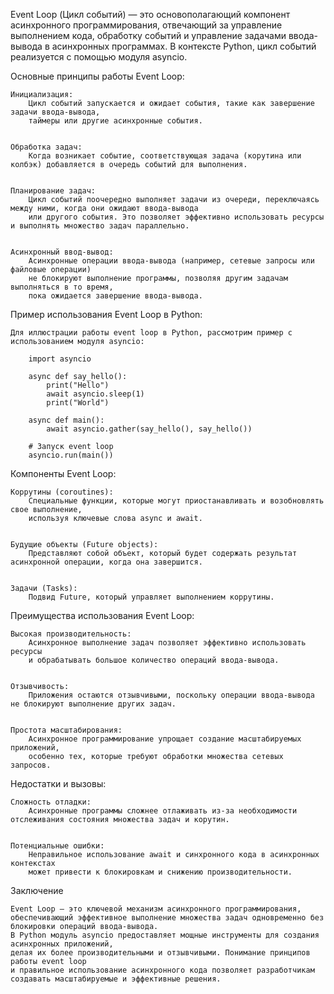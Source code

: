 
Event Loop (Цикл событий) — это основополагающий компонент асинхронного программирования,
отвечающий за управление выполнением кода, обработку событий и управление задачами ввода-вывода в асинхронных программах.
В контексте Python, цикл событий реализуется с помощью модуля asyncio.


Основные принципы работы Event Loop:

    Инициализация:
        Цикл событий запускается и ожидает события, такие как завершение задачи ввода-вывода, 
        таймеры или другие асинхронные события.


    Обработка задач:
        Когда возникает событие, соответствующая задача (корутина или колбэк) добавляется в очередь событий для выполнения.


    Планирование задач:
        Цикл событий поочередно выполняет задачи из очереди, переключаясь между ними, когда они ожидают ввода-вывода
        или другого события. Это позволяет эффективно использовать ресурсы и выполнять множество задач параллельно.


    Асинхронный ввод-вывод:
        Асинхронные операции ввода-вывода (например, сетевые запросы или файловые операции)
        не блокируют выполнение программы, позволяя другим задачам выполняться в то время, 
        пока ожидается завершение ввода-вывода.


Пример использования Event Loop в Python:

    Для иллюстрации работы event loop в Python, рассмотрим пример с использованием модуля asyncio:

        import asyncio

        async def say_hello():
            print("Hello")
            await asyncio.sleep(1)
            print("World")

        async def main():
            await asyncio.gather(say_hello(), say_hello())

        # Запуск event loop
        asyncio.run(main())



Компоненты Event Loop:

    Коррутины (coroutines):
        Специальные функции, которые могут приостанавливать и возобновлять свое выполнение, 
        используя ключевые слова async и await.


    Будущие объекты (Future objects):
        Представляют собой объект, который будет содержать результат асинхронной операции, когда она завершится.


    Задачи (Tasks):
        Подвид Future, который управляет выполнением коррутины.



Преимущества использования Event Loop:

    Высокая производительность:
        Асинхронное выполнение задач позволяет эффективно использовать ресурсы
        и обрабатывать большое количество операций ввода-вывода.


    Отзывчивость:
        Приложения остаются отзывчивыми, поскольку операции ввода-вывода не блокируют выполнение других задач.


    Простота масштабирования:
        Асинхронное программирование упрощает создание масштабируемых приложений,
        особенно тех, которые требуют обработки множества сетевых запросов.


Недостатки и вызовы:

    Сложность отладки:
        Асинхронные программы сложнее отлаживать из-за необходимости отслеживания состояния множества задач и корутин.


    Потенциальные ошибки:
        Неправильное использование await и синхронного кода в асинхронных контекстах
        может привести к блокировкам и снижению производительности.


Заключение

    Event Loop — это ключевой механизм асинхронного программирования,
    обеспечивающий эффективное выполнение множества задач одновременно без блокировки операций ввода-вывода.
    В Python модуль asyncio предоставляет мощные инструменты для создания асинхронных приложений,
    делая их более производительными и отзывчивыми. Понимание принципов работы event loop
    и правильное использование асинхронного кода позволяет разработчикам создавать масштабируемые и эффективные решения.
    
